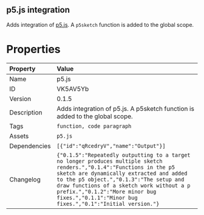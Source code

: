 <h2>p5.js integration</h2><p>Adds integration of <a href="https://p5js.org/">p5.js</a>. A <code>p5sketch</code> function is added to the global scope.</p>

# Properties

| Property | Value |
| :--- | :--- |
| Name | p5.js |
| ID | VK5AV5Yb |
| Version | 0.1.5 |
| Description | Adds integration of p5.js. A p5sketch function is added to the global scope. |
| Tags | `function, code paragraph` |
| Assets | `p5.js` |
| Dependencies | `[{"id":"qRcedryV","name":"Output"}]` |
| Changelog | `{"0.1.5":"Repeatedly outputting to a target no longer produces multiple sketch renders.","0.1.4":"Functions in the p5 sketch are dynamically extracted and added to the p5 object.","0.1.3":"The setup and draw functions of a sketch work without a p prefix.","0.1.2":"More minor bug fixes.","0.1.1":"Minor bug fixes.","0.1":"Initial version."}` |